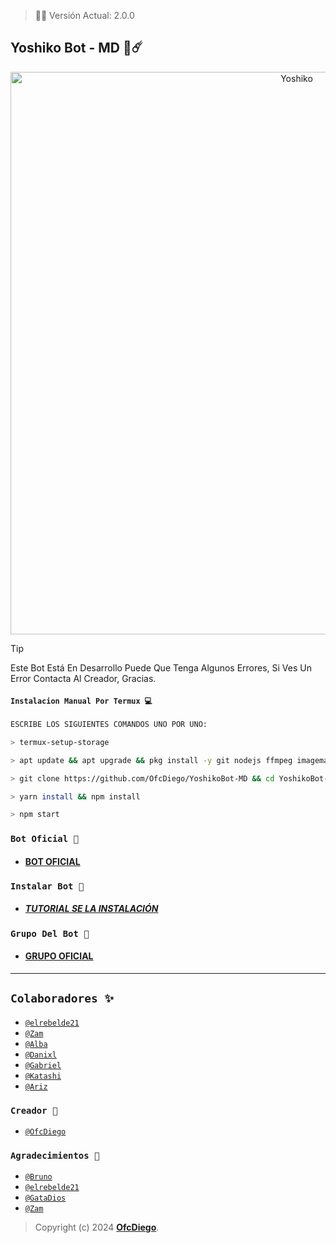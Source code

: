 > 🚀🌸 Versión Actual: 2.0.0

## Yoshiko Bot - MD 🌸☄️

<p align="center">
<img src= "https://telegra.ph/file/7e8fed70cb176dfc1f04e.jpg" alt="Yoshiko" width="900"/>
</p>


> [!TIP]
> Este Bot Está En Desarrollo Puede Que Tenga Algunos Errores, Si Ves Un Error Contacta Al Creador, Gracias.

#### `Instalacion Manual Por Termux 💻`

```bash
ESCRIBE LOS SIGUIENTES COMANDOS UNO POR UNO:

> termux-setup-storage

> apt update && apt upgrade && pkg install -y git nodejs ffmpeg imagemagick yarn

> git clone https://github.com/OfcDiego/YoshikoBot-MD && cd YoshikoBot-MD

> yarn install && npm install

> npm start
```

### `Bot Oficial 🥷`
- #### [BOT OFICIAL](https://wa.me/573218138672?text=!menu)

### `Instalar Bot 👑`
- ##### [TUTORIAL SE LA INSTALACIÓN](https://youtu.be/jeBYMWndUbQ?si=HO2FCASZX5_vOKip)

### `Grupo Del Bot 💭`
- #### [GRUPO OFICIAL](https://chat.whatsapp.com/Em1J2VaglHc1fe26YtBDCS)

---------

## `Colaboradores ✨️`
* [`@elrebelde21`](https://github.com/elrebelde21) 
* [`@Zam`](https://github.com/AzamiJs) 
* [`@Alba`](https://github.com/Alba070503) 
* [`@Danixl`](https://github.com/DanixlJs⁩)
* [`@Gabriel`](https://github.com/glytglobal)
* [`@Katashi`](https://github.com/KatashiFukushima)
* [`@Ariz`](https://github.com/ArizzVal)

### `Creador 👑` 
* [`@OfcDiego`](https://github.com/OfcDiego)

### `Agradecimientos 🌟`
* [`@Bruno`](https://github.com/BrunoSobrino)
* [`@elrebelde21`](https://github.com/elrebelde21)
* [`@GataDios`](https://github.com/GataNina-Li)
* [`@Zam`](https://github.com/AzamiJs)

> Copyright (c) 2024 **[OfcDiego](https://github.com/OfcDiego/YaemoriBot-MD)**.
